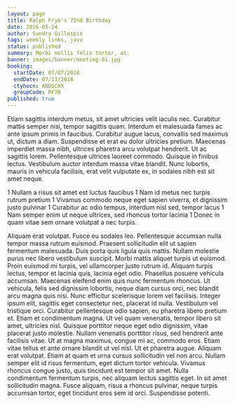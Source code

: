 ```yaml
---
layout: page
title: Ralph Frye's 72nd Birthday
date: 2016-05-24
author: Sandra Gillespie
tags: weekly links, java
status: published
summary: Morbi mollis felis tortor, at.
banner: images/banner/meeting-01.jpg
booking:
  startDate: 07/07/2018
  endDate: 07/11/2018
  ctyhocn: ANDSCHX
  groupCode: RF7B
published: true
---
```

Etiam sagittis interdum metus, sit amet ultricies velit iaculis nec. Curabitur mattis semper nisi, tempor sagittis quam. Interdum et malesuada fames ac ante ipsum primis in faucibus. Curabitur augue lacus, convallis sed maximus ut, dictum a diam. Suspendisse et erat eu dolor ultricies pretium. Maecenas imperdiet massa nibh, ultrices pharetra arcu volutpat hendrerit. Ut ac sagittis lorem. Pellentesque ultrices laoreet commodo. Quisque in finibus lectus. Vestibulum auctor interdum massa vitae blandit. Nunc lobortis, mauris in vehicula facilisis, erat velit vulputate ex, in sodales nibh est sit amet neque.

1 Nullam a risus sit amet est luctus faucibus
1 Nam id metus nec turpis rutrum pretium
1 Vivamus commodo neque eget sapien viverra, et dignissim justo pulvinar
1 Curabitur ac odio tempus, interdum nisl sed, tempor lacus
1 Nam semper enim ut neque ultrices, sed rhoncus tortor lacinia
1 Donec in quam vitae sem ornare volutpat a nec turpis.

Aliquam erat volutpat. Fusce eu sodales leo. Pellentesque accumsan nulla tempor massa rutrum euismod. Praesent sollicitudin elit ut sapien fermentum malesuada. Duis porta quis ligula quis mattis. Nullam molestie purus nec libero vestibulum suscipit. Morbi mattis aliquet turpis ut euismod. Proin euismod mi turpis, vel ullamcorper justo rutrum id. Aliquam turpis lectus, tempor et lacinia quis, lacinia eget odio. Phasellus posuere vehicula accumsan. Maecenas eleifend enim quis nunc fermentum rhoncus. Ut vehicula, felis sed dignissim lobortis, neque diam cursus orci, nec blandit arcu magna quis nisi. Nunc efficitur scelerisque lorem vel facilisis. Integer ipsum elit, sagittis eget consectetur nec, placerat id nulla. Vestibulum vel tristique orci.
Curabitur pellentesque odio sapien, eu pharetra libero pretium et. Etiam et condimentum magna. Ut vel quam venenatis, tempor libero sit amet, ultricies nisl. Quisque porttitor neque eget odio dignissim, vitae placerat justo molestie. Nullam venenatis porttitor risus, sed hendrerit ante facilisis vitae. Ut at magna maximus, congue mi ac, commodo eros. Etiam vitae tellus et ante ornare blandit ut vel nisl. Ut et pharetra augue. Aliquam erat volutpat. Etiam at quam et urna cursus sollicitudin vel non arcu. Nullam semper elit id risus fermentum, eget dictum tortor vehicula. Vivamus rhoncus congue justo, quis tincidunt est tempor sit amet. Nulla condimentum fermentum turpis, nec aliquam lectus sagittis eget. In sit amet sollicitudin magna. Fusce aliquam, risus a rhoncus pulvinar, neque turpis accumsan tortor, eget tincidunt eros sem id orci. Suspendisse potenti.
